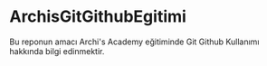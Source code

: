 # ArchisGitGithubEgitimi
Bu reponun amacı Archi's Academy eğitiminde Git Github Kullanımı hakkında bilgi edinmektir.

